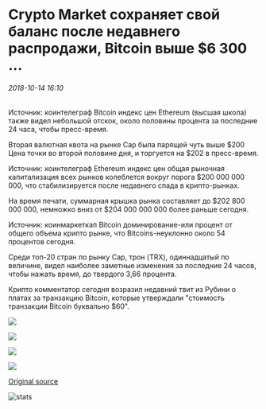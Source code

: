 # Crypto Market сохраняет свой баланс после недавнего распродажи, Bitcoin выше $6 300 ...

###### 2018-10-14 16:10

Источник: коинтелеграф Bitcoin индекс цен Ethereum (высшая школа) также видел небольшой отскок, около половины процента за последние 24 часа, чтобы пресс-время.

Вторая валютная квота на рынке Cap была парящей чуть выше $200 Цена точки во второй половине дня, и торгуется на $202 в пресс-время.

Источник: коинтелеграф Ethereum индекс цен общая рыночная капитализация всех рынков колеблется вокруг порога $200 000 000 000, что стабилизируется после недавнего спада в крипто-рынках.

На время печати, суммарная крышка рынка составляет до $202 800 000 000, немножко вниз от $204 000 000 000 более раньше сегодня.

Источник: коинмаркеткап Bitcoin доминирование-или процент от общего объема крипто рынке, что Bitcoins-неуклонно около 54 процентов сегодня.

Среди топ-20 стран по рынку Cap, трон (TRX), одиннадцатый по величине, видел наиболее заметные изменения за последние 24 часов, чтобы нажать время, до твердого 3,66 процента.

Крипто комментатор сегодня возразил недавний твит из Рубини о платах за транзакцию Bitcoin, которые утверждали "стоимость транзакции Bitcoin буквально $60".

![](https://s3.cointelegraph.com/storage/uploads/view/29412e6a85d9dc617de81a10856ee14b.jpg)

![](https://s3.cointelegraph.com/storage/uploads/view/bd0c13bcd539f7d3f32735c73b413d7b.jpg)

![](https://s3.cointelegraph.com/storage/uploads/view/7a22ae013740ed739fadbaea65fba67b.jpg)

![](https://s3.cointelegraph.com/storage/uploads/view/3702fe6bb24bc31836b87e8f6682310b.jpg)

[Original source](https://cointelegraph.com/news/crypto-market-keeps-its-balance-after-recent-sell-off-bitcoin-above-6-300)

![stats](https://c.statcounter.com/11760860/0/a89fa40b/1/ "stats")